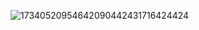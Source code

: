 ![17340520954642090442431716424424](https://github.com/user-attachments/assets/5e972a18-dd48-42d2-a0b8-4508db69c4a8)
